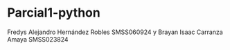 # Parcial1-python
Fredys Alejandro Hernández Robles  SMSS060924 y Brayan Isaac Carranza Amaya SMSS023824
